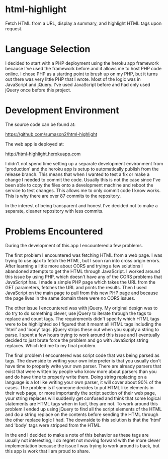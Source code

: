 # html-highlight
Fetch HTML from a URL, display a summary, and highlight HTML tags upon request.

# Language Selection
I decided to start with a PHP deployment using the heroku app framework because
I've used the framework before and it allows me to host PHP code online.  I
chose PHP as a starting point to brush up on my PHP, but it turns out there was
very little PHP that I wrote.  Most of the logic was in JavaScript and jQuery.
I've used JavaScript before and had only used jQuery once before this project.

# Development Environment
The source code can be found at:

https://github.com/sumason2/html-highlight

The web app is deployed at:

http://html-highlight.herokuapp.com

I didn't not spend time setting up a separate development environment from
'production' and the heroku app is setup to automatically publish from the
release branch.  This means that when I wanted to test a fix or make a change I
needed to commit the code.  Usually this is not the case since I've been able
to copy the files onto a development machine and reboot the service to test
changes.  This allows me to only commit code I know works.  This is why there
are over 87 commits to the repository.

In the interest of being transparent and honest I've decided not to make a
separate, cleaner repository with less commits.

# Problems Encountered
During the development of this app I encountered a few problems.

The first problem I encountered was fetching HTML from a web page.  I was
trying to use ajax to fetch the HTML, but I soon ran into cross origin errors.
After learning a little more about CORS and trying a few solutions I abandoned
attempts to get the HTML through JavaScript.  I worked around this issue by
using PHP, which doesn't have any of the CORS problems that JavaScript has.  I
made a simple PHP page which takes the URL from the GET parameters, fetches the
URL and prints the results.  Then I used JavaScript on the main page to pull
from this new PHP page and because the page lives in the same domain there were
no CORS issues.

The other issue I encountered was with jQuery.  My original design was to do
try to do something clever, use jQuery to iterate through the tags to replace
and count tags.  The requirements didn't specify which HTML tags were to be
highlighted so I figured that it meant all HTML tags including the 'html' and
'body' tags.  jQuery strips these out when you supply a string to parse.  I
spent a few hours trying to work around this issue and I eventually decided to
just brute force the problem and go with JavaScript string replaces.  Which led
me to my final problem.

The final problem I encountered was script code that was being parsed as tags.
The downside to writing your own interpreter is that you usually don't have
time to properly write your own parser. There are already parsers that exist
that were written by people who know more about parsers than you and do have
time to properly write them.  Doing string replacing on a language is a lot
like writing your own parser, it will cover about 90% of the cases.  The
problem is if someone decides to put HTML like elements in their web page, or
more importantly the script section of their web page, your string replaces
will suddenly get confused and think that some logical statements are HTML tags
when in fact, they are not.  To work around this problem I ended up using
jQuery to find all the script elements of the HTML and do a string replace on
the contents before sending the HTML through the other replace logic I had.
The downside to this solution is that the 'html' and 'body' tags were stripped
from the HTML.

In the end I decided to make a note of this behavior as these tags are usually
not interesting, I do regret not moving forward with the more clever
implementation because the issue I was trying to work around is back, but this
app is work that I am proud to share.
